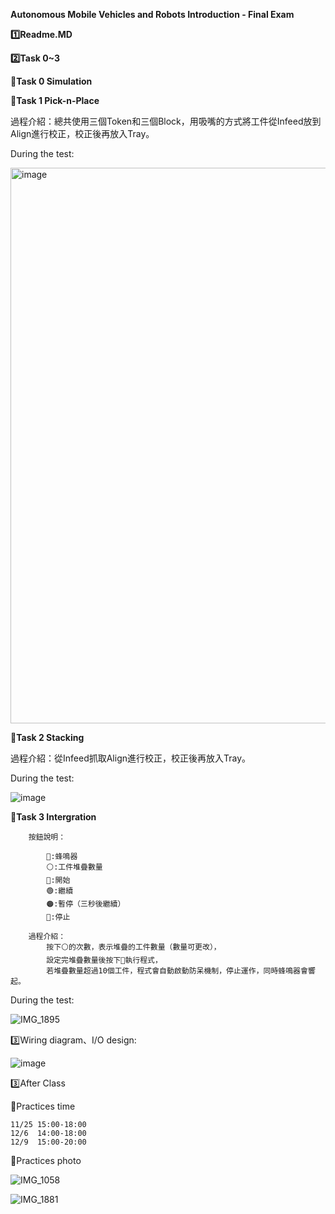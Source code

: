 **Autonomous Mobile Vehicles and Robots Introduction - Final Exam**

**1️⃣Readme.MD**





**2️⃣Task 0~3**

**📌Task 0 Simulation**
    
    
        


**📌Task 1 Pick-n-Place**

過程介紹：總共使用三個Token和三個Block，用吸嘴的方式將工件從Infeed放到Align進行校正，校正後再放入Tray。
    
During the test:
     
<img width="889" alt="image" src="https://github.com/user-attachments/assets/e355e715-3605-4495-8b97-6f4d2054aff8">

**📌Task 2 Stacking**

過程介紹：從Infeed抓取Align進行校正，校正後再放入Tray。

During the test:

![image](https://github.com/user-attachments/assets/d6f72c8a-22a4-4b9e-b397-7d365c0634d8)
    
**📌Task 3 Intergration**

        按鈕說明：
        
            🚨:蜂鳴器
            ⚪️:工件堆疊數量
            🔵:開始 
            🟢:繼續
            🟠:暫停（三秒後繼續）
            🔴:停止
            
        過程介紹：
            按下⚪️的次數，表示堆疊的工件數量（數量可更改），
            設定完堆疊數量後按下🔵執行程式，
            若堆疊數量超過10個工件，程式會自動啟動防呆機制，停止運作，同時蜂鳴器會響起。
        
           
During the test:

![IMG_1895](https://github.com/user-attachments/assets/cb33dac3-56ef-4ec9-ad12-95b4f8d6e30f)

3️⃣Wiring diagram、I/O design:
    
![image](https://github.com/user-attachments/assets/2f167622-59f1-4f35-9d4a-9e059fa5a119)

3️⃣After Class



📌Practices time

    11/25 15:00-18:00
    12/6  14:00-18:00
    12/9  15:00-20:00
    
📌Practices photo

![IMG_1058](https://github.com/user-attachments/assets/2e7f9eb8-7730-442c-9700-f74b458d30bd)



![IMG_1881](https://github.com/user-attachments/assets/87c6dfd8-1d86-41fd-a832-dccc1cba0ec4)
